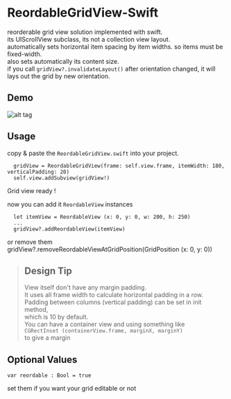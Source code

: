 ReordableGridView-Swift
=======================

reorderable grid view solution implemented with swift. <br>
its UIScrollView subclass, its not a collection view layout.<br>
automatically sets horizontal item spacing by item widths. so items must be fixed-width.<br>
also sets automatically its content size. <br>
if you call `gridView?.invalidateLayout()` after orientation changed, it will lays out the grid by new orientation.


Demo
----

![alt tag](https://raw.githubusercontent.com/cemolcay/ReordableGridView-Swift/master/demo.gif)

Usage
-----

copy & paste the `ReordableGridView.swift` into your project. <br>

      gridView = ReordableGridView(frame: self.view.frame, itemWidth: 180, verticalPadding: 20)
      self.view.addSubview(gridView!)

Grid view ready !

now you can add it `ReordableView` instances 
      
      let itemView = ReordableView (x: 0, y: 0, w: 200, h: 250)
      ...
      gridView?.addReordableView(itemView)
      

or  remove them
    gridView?.removeReordableViewAtGridPosition(GridPosition (x: 0, y: 0))

> Design Tip
> ----------
> View itself don't have any margin padding.  
> It uses all frame width to calculate horizontal padding in a row. 
> Padding between columns (vertical padding) can be set in init method,  
> which is 10 by default.  
> You can have a container view and using something like   
> `CGRectInset (containerView.frame, marginX, marginY)`  
> to give a margin



Optional Values
---------------

    var reordable : Bool = true
  
set them if you want your grid editable or not
